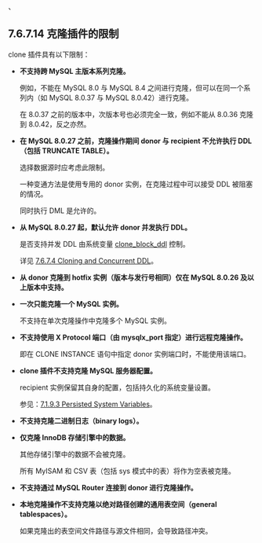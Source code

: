 、



## **7.6.7.14 克隆插件的限制**





clone 插件具有以下限制：



- **不支持跨 MySQL 主版本系列克隆。**

  例如，不能在 MySQL 8.0 与 MySQL 8.4 之间进行克隆，但可以在同一个系列内（如 MySQL 8.0.37 与 MySQL 8.0.42）进行克隆。

  在 8.0.37 之前的版本中，次版本号也必须完全一致，例如不能从 8.0.36 克隆到 8.0.42，反之亦然。

- **在 MySQL 8.0.27 之前，克隆操作期间 donor 与 recipient 不允许执行 DDL（包括 TRUNCATE TABLE）。**

  选择数据源时应考虑此限制。

  一种变通方法是使用专用的 donor 实例，在克隆过程中可以接受 DDL 被阻塞的情况。

  同时执行 DML 是允许的。

- **从 MySQL 8.0.27 起，默认允许 donor 并发执行 DDL。**

  是否支持并发 DDL 由系统变量 [clone_block_ddl](#clone_block_ddl) 控制。

  详见 [7.6.7.4 Cloning and Concurrent DDL](#7.6.7.4-cloning-and-concurrent-ddl)。

- **从 donor 克隆到 hotfix 实例（版本与发行号相同）仅在 MySQL 8.0.26 及以上版本中支持。**

- **一次只能克隆一个 MySQL 实例。**

  不支持在单次克隆操作中克隆多个 MySQL 实例。

- **不支持使用 X Protocol 端口（由 mysqlx_port 指定）进行远程克隆操作。**

  即在 CLONE INSTANCE 语句中指定 donor 实例端口时，不能使用该端口。

- **clone 插件不支持克隆 MySQL 服务器配置。**

  recipient 实例保留其自身的配置，包括持久化的系统变量设置。

  参见：[7.1.9.3 Persisted System Variables](#7.1.9.3-persisted-system-variables)。

- **不支持克隆二进制日志（binary logs）。**

- **仅克隆 InnoDB 存储引擎中的数据。**

  其他存储引擎中的数据不会被克隆。

  所有 MyISAM 和 CSV 表（包括 sys 模式中的表）将作为空表被克隆。

- **不支持通过 MySQL Router 连接到 donor 进行克隆操作。**

- **本地克隆操作不支持克隆以绝对路径创建的通用表空间（general tablespaces）。**

  如果克隆出的表空间文件路径与源文件相同，会导致路径冲突。